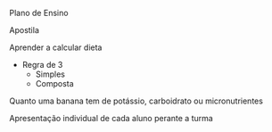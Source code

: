 
Plano de Ensino

Apostila

Aprender a calcular dieta
- Regra de 3
	- Simples
	- Composta

Quanto uma banana tem de potássio, carboidrato ou micronutrientes

Apresentação individual de cada aluno perante a turma

